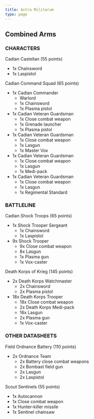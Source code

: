 ```yaml
---
title: Astra Militarum
type: page
---
```


## Combined Arms
### CHARACTERS

Cadian Castellan (55 points)
* 1x Chainsword
* 1x Laspistol

Cadian Command Squad (65 points)
* 1x Cadian Commander
  * Warlord
  * 1x Chainsword
  * 1x Plasma pistol
* 1x Cadian Veteran Guardsman
  * 1x Close combat weapon
  * 1x Grenade launcher
  * 1x Plasma pistol
* 1x Cadian Veteran Guardsman
  * 1x Close combat weapon
  * 1x Lasgun
  * 1x Master Vox
* 1x Cadian Veteran Guardsman
  * 1x Close combat weapon
  * 1x Lasgun
  * 1x Medi-pack
* 1x Cadian Veteran Guardsman
  * 1x Close combat weapon
  * 1x Lasgun
  * 1x Regimental Standard


### BATTLELINE

Cadian Shock Troops (65 points)
* 1x Shock Trooper Sergeant
  * 1x Chainsword
  * 1x Laspistol
* 9x Shock Trooper
  * 9x Close combat weapon
  * 8x Lasgun
  * 1x Plasma gun
  * 1x Vox-caster

Death Korps of Krieg (145 points)
* 2x Death Korps Watchmaster
  * 2x Chainsword
  * 2x Plasma pistol
* 18x Death Korps Trooper
  * 18x Close combat weapon
  * 2x Death Korps Medi-pack
  * 16x Lasgun
  * 2x Plasma gun
  * 1x Vox-caster


### OTHER DATASHEETS

Field Ordnance Battery (110 points)
* 2x Ordnance Team
  * 2x Battery close combat weapons
  * 2x Bombast field gun
  * 2x Lasgun
  * 2x Laspistol

Scout Sentinels (55 points)
* 1x Autocannon
* 1x Close combat weapon
* 1x Hunter-killer missile
* 1x Sentinel chainsaw
